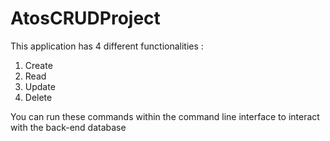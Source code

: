 # AtosCRUDProject


This application has 4 different functionalities : 

1) Create
2) Read
3) Update 
4) Delete


You can run these commands within the command line interface to interact with the back-end database
